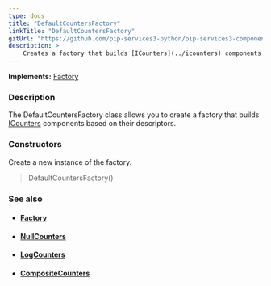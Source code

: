 ```yaml
---
type: docs
title: "DefaultCountersFactory"
linkTitle: "DefaultCountersFactory"
gitUrl: "https://github.com/pip-services3-python/pip-services3-components-python"
description: >
    Creates a factory that builds [ICounters](../icounters) components based on their descriptors.
---
```


**Implements:** [Factory](../../build/factory)

### Description

The DefaultCountersFactory class allows you to create a factory that builds [ICounters](../icounters) components based on their descriptors.

### Constructors
Create a new instance of the factory.

> DefaultCountersFactory()


### See also
- #### [Factory](../../build/factory)
- #### [NullCounters](../../count/null_counters)
- #### [LogCounters](../../count/log_counters)
- #### [CompositeCounters](../../count/composite_counters)
